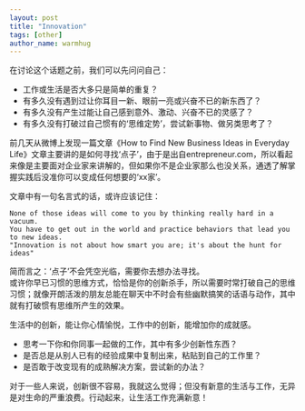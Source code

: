 ```yaml
---
layout: post
title: "Innovation"
tags: [other]
author_name: warmhug
---
```


在讨论这个话题之前，我们可以先问问自己：  

- 工作或生活是否大多只是简单的重复？  
- 有多久没有遇到过让你耳目一新、眼前一亮或兴奋不已的新东西了？  
- 有多久没有产生过能让自己感到意外、激动、兴奋不已的灵感了？  
- 有多久没有打破过自己惯有的‘思维定势’，尝试新事物、做另类思考了？

前几天从微博上发现一篇文章《How to Find New Business Ideas in Everyday Life》文章主要讲的是如何寻找‘点子’，由于是出自entrepreneur.com，所以看起来像是主要面对企业家来讲解的，但如果你不是企业家那么也没关系，通透了解掌握实践后没准你可以变成任何想要的‘xx家’。

文章中有一句名言式的话，或许应该记住：

```
None of those ideas will come to you by thinking really hard in a vacuum.
You have to get out in the world and practice behaviors that lead you to new ideas.
"Innovation is not about how smart you are; it's about the hunt for ideas"
```

简而言之：‘点子’不会凭空光临，需要你去想办法寻找。  
或许你早已习惯的思维方式，恰恰是你的创新杀手，所以需要时常打破自己的思维习惯；就像开朗活泼的朋友总能在聊天中不时会有些幽默搞笑的话语与动作，其中就有打破惯有思维所产生的效果。

生活中的创新，能让你心情愉悦，工作中的创新，能增加你的成就感。
  
- 思考一下你和你同事一起做的工作，其中有多少创新性东西？  
- 是否总是从别人已有的经验成果中复制出来，粘贴到自己的工作里？  
- 是否敢于改变现有的成熟解决方案，尝试新的办法？

对于一些人来说，创新很不容易，我就这么觉得；但没有新意的生活与工作，无异是对生命的严重浪费。行动起来，让生活工作充满新意！


